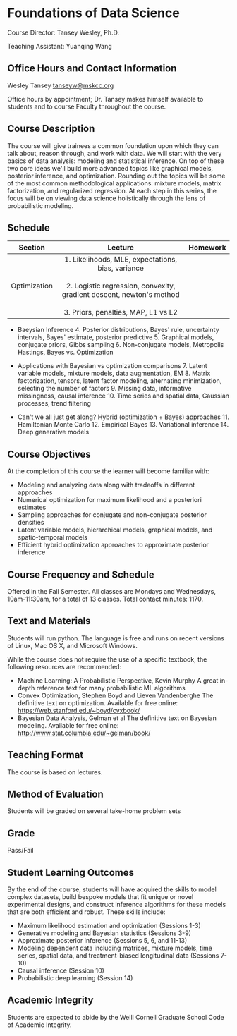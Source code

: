 Foundations of Data Science
===========================

Course Director: Tansey Wesley, Ph.D. 

Teaching Assistant: Yuanqing Wang

## Office Hours and Contact Information
Wesley Tansey tanseyw@mskcc.org

Office hours by appointment; Dr. Tansey makes himself available to students and to course Faculty throughout the course.

## Course Description
The course will give trainees a common foundation upon which they can talk about, reason through, and work with data. We will start with the very basics of data analysis: modeling and statistical inference. On top of these two core ideas we'll build more advanced topics like graphical models, posterior inference, and optimization. Rounding out the topics will be some of the most common methodological applications: mixture models, matrix factorization, and regularized regression. At each step in this series, the focus will be on viewing data science holistically through the lens of probabilistic modeling.

## Schedule

| Section  | Lecture | Homework |
| :-------------: | :-------------: |  :-------------: | 
| Optimization | 1. Likelihoods, MLE, expectations, bias, variance <br><br> 2. Logistic regression, convexity, gradient descent, newton's method <br><br> 3. Priors, penalties, MAP, L1 vs L2|


- Baeysian Inference
    4. Posterior distributions, Bayes' rule, uncertainty intervals, Bayes' estimate, posterior predictive
    5. Graphical models, conjugate priors, Gibbs sampling
    6. Non-conjugate models, Metropolis Hastings, Bayes vs. Optimization

- Applications with Bayesian vs optimization comparisons
    7. Latent variable models, mixture models, data augmentation, EM
    8. Matrix factorization, tensors, latent factor modeling, alternating minimization, selecting the number of factors
    9. Missing data, informative missingness, causal inference
    10. Time series and spatial data, Gaussian processes, trend filtering

- Can't we all just get along? Hybrid (optimization + Bayes) approaches
    11. Hamiltonian Monte Carlo
    12. Empirical Bayes
    13. Variational inference
    14. Deep generative models

## Course Objectives
At the completion of this course the learner will become familiar with:
- Modeling and analyzing data along with tradeoffs in different approaches
- Numerical optimization for maximum likelihood and a posteriori estimates
- Sampling approaches for conjugate and non-conjugate posterior densities
- Latent variable models, hierarchical models, graphical models, and spatio-temporal models
- Efficient hybrid optimization approaches to approximate posterior inference

## Course Frequency and Schedule
Offered in the Fall Semester. All classes are Mondays and Wednesdays, 10am-11:30am, for a total of 13 classes. Total contact minutes: 1170.

## Text and Materials
Students will run python. The language is free and runs on recent versions of Linux, Mac OS X, and Microsoft Windows.

While the course does not require the use of a specific textbook, the following resources are recommended:
- Machine Learning: A Probabilistic Perspective, Kevin Murphy
A great in-depth reference text for many probabilistic ML algorithms
- Convex Optimization, Stephen Boyd and Lieven Vandenberghe
The definitive text on optimization.
Available for free online: https://web.stanford.edu/~boyd/cvxbook/
- Bayesian Data Analysis, Gelman et al
	The definitive text on Bayesian modeling.
	Available for free online: http://www.stat.columbia.edu/~gelman/book/
  
  
## Teaching Format
The course is based on lectures.

## Method of Evaluation
Students will be graded on several take-home problem sets

## Grade
Pass/Fail

## Student Learning Outcomes
By the end of the course, students will have acquired the skills to model complex datasets, build bespoke models that fit unique or novel experimental designs, and construct inference algorithms for these models that are both efficient and robust. These skills include:
- Maximum likelihood estimation and optimization (Sessions 1-3)
- Generative modeling and Bayesian statistics (Sessions 3-9)
- Approximate posterior inference (Sessions 5, 6, and 11-13)
- Modeling dependent data including matrices, mixture models, time series, spatial data, and treatment-biased longitudinal data (Sessions 7-10)
- Causal inference (Session 10)
- Probabilistic deep learning (Session 14)

## Academic Integrity
Students are expected to abide by the Weill Cornell Graduate School Code of Academic Integrity.








